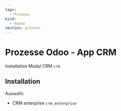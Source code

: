 ```yaml
---
tags:
  - Prozess
kind:
  - howto
section: process
---
```

# Prozesse Odoo - App CRM
Installation Modul CRM `crm`

## Installation

Auswahl:
* CRM enterprise `crm_enterprise`